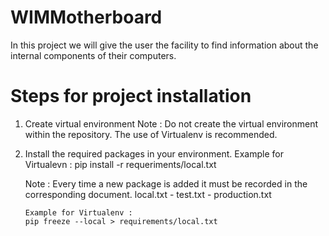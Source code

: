 # WIMMotherboard
 In this project we will give the user the facility to find information about the internal components of their computers.

# Steps for project installation
1)	Create virtual environment
	Note :  Do not create the virtual environment within the repository.
		The use of Virtualenv is recommended.

2)	Install the required packages in your environment.
	Example for Virtualevn : 
	pip install -r requeriments/local.txt

	Note :  Every time a new package is added it must be recorded in the
		corresponding document.
		local.txt	-	test.txt	-	production.txt

		Example for Virtualenv :
		pip freeze --local > requirements/local.txt

